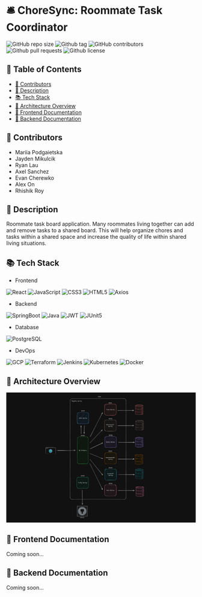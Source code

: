 # 🛎️ ChoreSync: Roommate Task Coordinator

![GitHub repo size](https://img.shields.io/github/repo-size/2BlackCats/ENSF401_Final_Project?logo=github&color=blue)
![Github tag](https://img.shields.io/github/v/tag/2BlackCats/ENSF401_Final_Project?logo=github&color=red)
![GitHub contributors](https://img.shields.io/github/contributors/2BlackCats/ENSF401_Final_Project?logo=github&color=yellow)
![Github pull requests](https://img.shields.io/github/issues-pr/2BlackCats/ENSF401_Final_Project?logo=github)
![Github license](https://img.shields.io/github/license/2BlackCats/ENSF401_Final_Project?logo=github&color=orange)

## 📖 Table of Contents

- [📝 Contributors](#📝-contributors)
- [📜 Description](#📜-description)
- [📚 Tech Stack](#📚-tech-stack)
- [🧩 Architecture Overview](#🧩-architecture-overview)
- [📱 Frontend Documentation](#📱-frontend-documentation)
- [🚀 Backend Documentation](#🚀-backend-documentation)

## 📝 Contributors

- Mariia Podgaietska
- Jayden Mikulcik
- Ryan Lau
- Axel Sanchez
- Evan Cherewko
- Alex On
- Rhishik Roy

## 📜 Description

Roommate task board application. Many roommates living together can add and remove tasks to a shared board. This will help organize chores and tasks within a shared space and increase the quality of life within shared living situations.

## 📚 Tech Stack

- Frontend

![React](https://img.shields.io/badge/React-20232A?style=for-the-badge&logo=react&logoColor=61DAFB)
![JavaScript](https://img.shields.io/badge/JavaScript-F7DF1E?style=for-the-badge&logo=javascript&logoColor=black)
![CSS3](https://img.shields.io/badge/CSS3-1572B6?style=for-the-badge&logo=css3&logoColor=white)
![HTML5](https://img.shields.io/badge/HTML5-E34F26?style=for-the-badge&logo=html5&logoColor=white)
![Axios](https://img.shields.io/badge/Axios-5A29E4.svg?style=for-the-badge&logo=Axios&logoColor=white)

- Backend

![SpringBoot](https://img.shields.io/badge/Spring%20Boot-6DB33F.svg?style=for-the-badge&logo=Spring-Boot&logoColor=white)
![Java](https://img.shields.io/badge/JAVA-ED8B00?style=for-the-badge&logo=openjdk&logoColor=white)
![JWT](https://img.shields.io/badge/JWT-black?style=for-the-badge&logo=JSON%20web%20tokens)
![JUnit5](https://img.shields.io/badge/JUnit5-25A162.svg?style=for-the-badge&logo=JUnit5&logoColor=white)

- Database

![PostgreSQL](https://img.shields.io/badge/PostgreSQL-4169E1.svg?style=for-the-badge&logo=PostgreSQL&logoColor=white)

- DevOps

![GCP](https://img.shields.io/badge/Google%20Cloud-4285F4?style=for-the-badge&logo=Google%20Cloud&logoColor=white)
![Terraform](https://img.shields.io/badge/terraform-%235835CC.svg?style=for-the-badge&logo=terraform&logoColor=white)
![Jenkins](https://img.shields.io/badge/Jenkins-D24939?style=for-the-badge&logo=Jenkins&logoColor=white)
![Kubernetes](https://img.shields.io/badge/Kubernetes-326CE5?style=for-the-badge&logo=Kubernetes&logoColor=white)
![Docker](https://img.shields.io/badge/Docker-2496ED?style=for-the-badge&logo=Docker&logoColor=white)

## 🧩 Architecture Overview

![ChoreSync Architecture](choresync_architecture.png)

## 📱 Frontend Documentation

Coming soon...

## 🚀 Backend Documentation

Coming soon...

